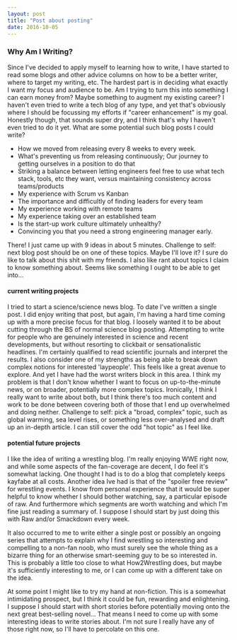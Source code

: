 ```yaml
---
layout: post
title: "Post about posting"
date: 2016-10-05
---
```


### Why Am I Writing?

Since I've decided to apply myself to learning how to write, I have started to read some blogs and other advice columns on how to be a better writer, where to target my writing, etc. The hardest part is in deciding what exactly I want my focus and audience to be. Am I trying to turn this into something I can earn money from? Maybe something to augment my existing career? I haven't even tried to write a tech blog of any type, and yet that's obviously where I should be focussing my efforts if "career enhancement" is my goal. Honestly though, that sounds super dry, and I think that's why I haven't even tried to do it yet. What are some potential such blog posts I could write?

 - How we moved from releasing every 8 weeks to every week.
 - What's preventing us from releasing continuously; Our journey to getting ourselves in a position to do that
 - Striking a balance between letting engineers feel free to use what tech stack, tools, etc they want, versus maintaining consistency across teams/products
 - My experience with Scrum vs Kanban
 - The importance and difficultly of finding leaders for every team
 - My experience working with remote teams
 - My experience taking over an established team
 - Is the start-up work culture ultimately unhealthy?
 - Convincing you that you need a strong engineering manager early.
 
There! I just came up with 9 ideas in about 5 minutes. Challenge to self: next blog post should be on one of these topics. Maybe I'll love it? I sure do like to talk about this shit with my friends. I also like rant about topics I claim to know something about. Seems like something I ought to be able to get into...

#### current writing projects

I tried to start a science/science news blog. To date I've written a single post. I did enjoy writing that post, but again, I'm having a hard time coming up with a more precise focus for that blog. I loosely wanted it to be about cutting through the BS of normal science blog posting. Attempting to write for people who are genuinely interested in science and recent developments, but without resorting to clickbait or sensationalistic headlines. I'm certainly qualified to read scientific journals and interpret the results. I also consider one of my strengths as being able to break down complex notions for interested 'laypeople'. This feels like a great avenue to explore. And yet I have had the worst writers block in this area. I think my problem is that I don't know whether I want to focus on up-to-the-minute news, or on broader, potentially more complex topics. Ironically, I think I really want to write about both, but I think there's too much content and work to be done between covering both of those that I end up overwhelmed and doing neither. Challenge to self: pick a "broad, complex" topic, such as global warming, sea level rises, or something less over-analysed and draft up an in-depth article. I can still cover the odd "hot topic" as I feel like. 

#### potential future projects

I like the idea of writing a wrestling blog. I'm really enjoying WWE right now, and while some aspects of the fan-coverage are decent, I do feel it's somewhat lacking. One thought I had is to do a blog that completely keeps kayfabe at all costs. Another idea Ive had is that of the "spoiler free review"  for wrestling events. I know from personal experience that it would be super helpful to know whether I should bother watching, say, a particular episode of raw. And furthermore which segments are worth watching and which I'm fine just reading a summary of. I suppose I should start by just doing this with Raw and/or Smackdown every week.

It also occurred to me to write either a single post or possibly an ongoing series that attempts to explain why I find wrestling so interesting and compelling to a non-fan noob, who must surely see the whole thing as a bizarre thing for an otherwise smart-seeming guy to be so interested in. This is probably a little too close to what How2Wrestling does, but maybe it's sufficiently interesting to me, or I can come up with a different take on the idea.

At some point I might like to try my hand at non-fiction. This is a somewhat intimidating prospect, but I think it could be fun, rewarding and enlightening. I suppose I should start with short stories before potentially moving onto the next great best-selling novel... That means I need to come up with some interesting ideas to write stories about. I'm not sure I really have any of those right now, so I'll have to percolate on this one. 

